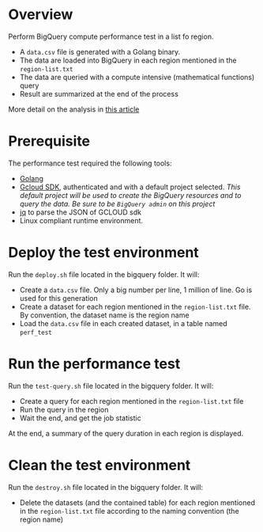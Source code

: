 # Overview

Perform BigQuery compute performance test in a list fo region.

* A `data.csv` file is generated with a Golang binary. 
* The data are loaded into BigQuery in each region mentioned in the `region-list.txt`
* The data are queried with a compute intensive (mathematical functions) query
* Result are summarized at the end of the process

More detail on the analysis in [this article](https://medium.com/google-cloud/bigquery-region-and-performance-41dcf42b8cc)

# Prerequisite

The performance test required the following tools:

* [Golang](https://golang.org/doc/install) 
* [Gcloud SDK](https://cloud.google.com/sdk/docs/install), authenticated and with a default project selected. *This default project will be used to create the 
  BigQuery resources and to query the data. Be sure to be `BigQuery admin` on this project*
* [jq](https://stedolan.github.io/jq/download/) to parse the JSON of GCLOUD sdk 
* Linux compliant runtime environment.


# Deploy the test environment

Run the `deploy.sh` file located in the bigquery folder. It will:
* Create a `data.csv` file. Only a big number per line, 1 million of line. Go is used for this generation
* Create a dataset for each region mentioned in the `region-list.txt` file. By convention, the dataset name is the region name
* Load the `data.csv` file in each created dataset, in a table named `perf_test`

# Run the performance test

Run the `test-query.sh` file located in the bigquery folder. It will:
* Create a query for each region mentioned in the `region-list.txt` file
* Run the query in the region
* Wait the end, and get the job statistic
  
At the end, a summary of the query duration in each region is displayed. 


# Clean the test environment

Run the `destroy.sh` file located in the bigquery folder. It will:
* Delete the datasets (and the contained table) for each region mentioned in the `region-list.txt` file according to
  the naming convention (the region name)


